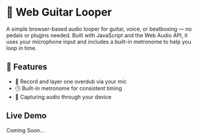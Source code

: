 # 🎸 Web Guitar Looper

A simple browser-based audio looper for guitar, voice, or beatboxing — no pedals or plugins needed. Built with JavaScript and the Web Audio API, it uses your microphone input and includes a built-in metronome to help you loop in time.

## 🔧 Features

- 🔴 Record and layer one overdub via your mic
- 🕒 Built-in metronome for consistent timing
- 🔁 Capturing audio through your device

## Live Demo
Coming Soon...
